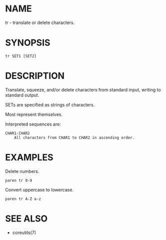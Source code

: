 # NAME
tr - translate or delete characters.

# SYNOPSIS

    tr SET1 [SET2]

# DESCRIPTION
Translate, squeeze, and/or delete characters from standard input, writing to standard output.

SETs are specified as strings of characters.

Most represent themselves.

Interpreted sequences are:

    CHAR1-CHAR2
        All characters from CHAR1 to CHAR2 in ascending order.

# EXAMPLES
Delete numbers.

    paren tr 0-9

Convert uppercase to lowercase.

    paren tr A-Z a-z

# SEE ALSO
- coreutils(7)

